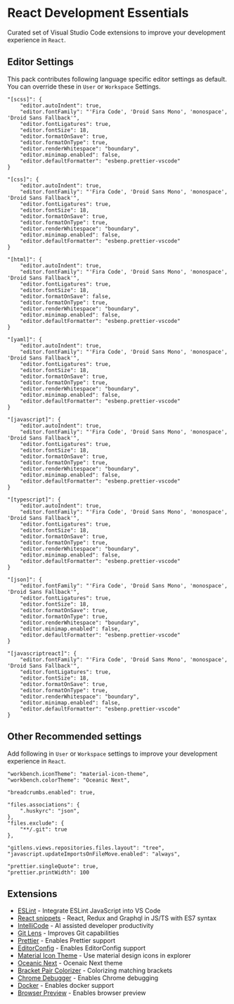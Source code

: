 # React Development Essentials

Curated set of Visual Studio Code extensions to improve your development experience in `React`.

## Editor Settings

This pack contributes following language specific editor settings as default. You can override these in `User` or `Workspace` Settings.

```
"[scss]": {
    "editor.autoIndent": true,
    "editor.fontFamily": "'Fira Code', 'Droid Sans Mono', 'monospace', 'Droid Sans Fallback'",
    "editor.fontLigatures": true,
    "editor.fontSize": 18,
    "editor.formatOnSave": true,
    "editor.formatOnType": true,
    "editor.renderWhitespace": "boundary",
    "editor.minimap.enabled": false,
    "editor.defaultFormatter": "esbenp.prettier-vscode"
}

"[css]": {
    "editor.autoIndent": true,
    "editor.fontFamily": "'Fira Code', 'Droid Sans Mono', 'monospace', 'Droid Sans Fallback'",
    "editor.fontLigatures": true,
    "editor.fontSize": 18,
    "editor.formatOnSave": true,
    "editor.formatOnType": true,
    "editor.renderWhitespace": "boundary",
    "editor.minimap.enabled": false,
    "editor.defaultFormatter": "esbenp.prettier-vscode"
}

"[html]": {
    "editor.autoIndent": true,
    "editor.fontFamily": "'Fira Code', 'Droid Sans Mono', 'monospace', 'Droid Sans Fallback'",
    "editor.fontLigatures": true,
    "editor.fontSize": 18,
    "editor.formatOnSave": false,
    "editor.formatOnType": true,
    "editor.renderWhitespace": "boundary",
    "editor.minimap.enabled": false,
    "editor.defaultFormatter": "esbenp.prettier-vscode"
}

"[yaml]": {
    "editor.autoIndent": true,
    "editor.fontFamily": "'Fira Code', 'Droid Sans Mono', 'monospace', 'Droid Sans Fallback'",
    "editor.fontLigatures": true,
    "editor.fontSize": 18,
    "editor.formatOnSave": true,
    "editor.formatOnType": true,
    "editor.renderWhitespace": "boundary",
    "editor.minimap.enabled": false,
    "editor.defaultFormatter": "esbenp.prettier-vscode"
}

"[javascript]": {
    "editor.autoIndent": true,
    "editor.fontFamily": "'Fira Code', 'Droid Sans Mono', 'monospace', 'Droid Sans Fallback'",
    "editor.fontLigatures": true,
    "editor.fontSize": 18,
    "editor.formatOnSave": true,
    "editor.formatOnType": true,
    "editor.renderWhitespace": "boundary",
    "editor.minimap.enabled": false,
    "editor.defaultFormatter": "esbenp.prettier-vscode"
}

"[typescript]": {
    "editor.autoIndent": true,
    "editor.fontFamily": "'Fira Code', 'Droid Sans Mono', 'monospace', 'Droid Sans Fallback'",
    "editor.fontLigatures": true,
    "editor.fontSize": 18,
    "editor.formatOnSave": true,
    "editor.formatOnType": true,
    "editor.renderWhitespace": "boundary",
    "editor.minimap.enabled": false,
    "editor.defaultFormatter": "esbenp.prettier-vscode"
}

"[json]": {
    "editor.fontFamily": "'Fira Code', 'Droid Sans Mono', 'monospace', 'Droid Sans Fallback'",
    "editor.fontLigatures": true,
    "editor.fontSize": 18,
    "editor.formatOnSave": true,
    "editor.formatOnType": true,
    "editor.renderWhitespace": "boundary",
    "editor.minimap.enabled": false,
    "editor.defaultFormatter": "esbenp.prettier-vscode"
}

"[javascriptreact]": {
    "editor.fontFamily": "'Fira Code', 'Droid Sans Mono', 'monospace', 'Droid Sans Fallback'",
    "editor.fontLigatures": true,
    "editor.fontSize": 18,
    "editor.formatOnSave": true,
    "editor.formatOnType": true,
    "editor.renderWhitespace": "boundary",
    "editor.minimap.enabled": false,
    "editor.defaultFormatter": "esbenp.prettier-vscode"
}

```

## Other Recommended settings

Add following in `User` or `Workspace` settings to improve your development experience in `React`.

```
"workbench.iconTheme": "material-icon-theme",
"workbench.colorTheme": "Oceanic Next",

"breadcrumbs.enabled": true,

"files.associations": {
    ".huskyrc": "json",
},
"files.exclude": {
    "**/.git": true
},

"gitlens.views.repositories.files.layout": "tree",
"javascript.updateImportsOnFileMove.enabled": "always",

"prettier.singleQuote": true,
"prettier.printWidth": 100
```

## Extensions

- [ESLint](https://marketplace.visualstudio.com/items?itemName=dbaeumer.vscode-eslint) - Integrate ESLint JavaScript into VS Code
- [React snippets](https://marketplace.visualstudio.com/items?itemName=dsznajder.es7-react-js-snippets) - React, Redux and Graphql in JS/TS with ES7 syntax
- [IntelliCode](https://marketplace.visualstudio.com/items?itemName=VisualStudioExptTeam.vscodeintellicode) - AI assisted developer productivity
- [Git Lens](https://marketplace.visualstudio.com/items?itemName=eamodio.gitlens) - Improves Git capabilities
- [Prettier](https://marketplace.visualstudio.com/items?itemName=esbenp.prettier-vscode) - Enables Prettier support
- [EditorConfig](https://marketplace.visualstudio.com/items?itemName=EditorConfig.EditorConfig) - Enables EditorConfig support
- [Material Icon Theme](https://marketplace.visualstudio.com/items?itemName=PKief.material-icon-theme) - Use material design icons in explorer
- [Oceanic Next](https://marketplace.visualstudio.com/items?itemName=mhartington.Oceanic-Next) - Ocenaic Next theme
- [Bracket Pair Colorizer](https://marketplace.visualstudio.com/items?itemName=CoenraadS.bracket-pair-colorizer) - Colorizing matching brackets
- [Chrome Debugger](https://marketplace.visualstudio.com/items?itemName=msjsdiag.debugger-for-chrome) - Enables Chrome debugging
- [Docker](https://marketplace.visualstudio.com/items?itemName=PeterJausovec.vscode-docker) - Enables docker support
- [Browser Preview](https://marketplace.visualstudio.com/items?itemName=auchenberg.vscode-browser-preview) - Enables browser preview
